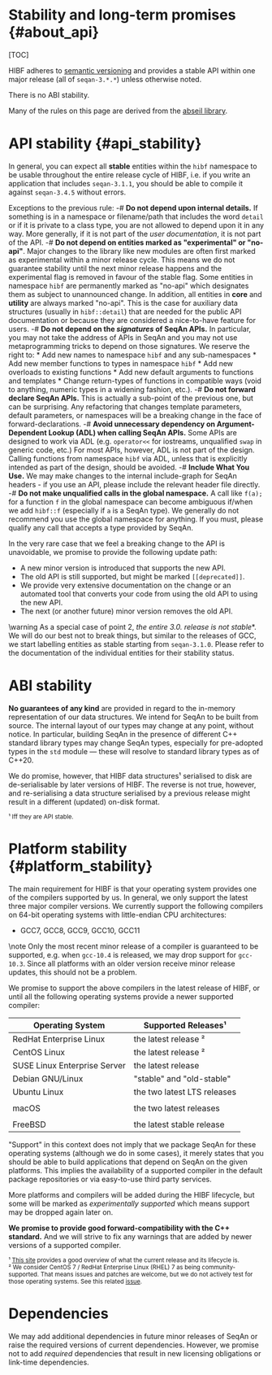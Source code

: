 # Stability and long-term promises {#about_api}

[TOC]

HIBF adheres to [semantic versioning](https://semver.org) and provides a stable API within
one major release (all of `seqan-3.*.*`) unless otherwise noted.

There is no ABI stability.

Many of the rules on this page are derived from the [abseil library](https://abseil.io/about/compatibility).

# API stability {#api_stability}

In general, you can expect all **stable** entities within the `hibf` namespace to be usable throughout the entire
release cycle of HIBF, i.e. if you write an application that includes `seqan-3.1.1`, you should be able
to compile it against `seqan-3.4.5` without errors.

Exceptions to the previous rule:
  -# **Do not depend upon internal details.** If something is in a namespace or filename/path that includes the word
     `detail` or if it is private to a class type, you are not allowed to depend upon it in any way. More generally,
     if it is not part of the *user documentation*, it is not part of the API.
  -# **Do not depend on entities marked as "experimental" or "no-api"**. Major changes to the library like new modules
     are often first marked as experimental within a minor release cycle. This means we do not guarantee
     stability until the next minor release happens and the experimental flag is removed in favour of the stable flag.
     Some entities in namespace `hibf` are permanently marked as "no-api" which designates them as subject to
     unannounced change. In addition, all entities in **core** and **utility** are always marked "no-api". This is the
     case for auxiliary data structures (usually in `hibf::detail`) that are needed for the public API documentation
     or because they are considered a nice-to-have feature for users.
  -# **Do not depend on the *signatures* of SeqAn APIs.** In particular, you may not take the address of APIs in SeqAn
     and you may not use metaprogramming tricks to depend on those signatures. We reserve the right to:
     * Add new names to namespace `hibf` and any sub-namespaces
     * Add new member functions to types in namespace `hibf`
     * Add new overloads to existing functions
     * Add new default arguments to functions and templates
     * Change return-types of functions in compatible ways (void to anything, numeric types in a widening fashion, etc.).
  -# **Do not forward declare SeqAn APIs.** This is actually a sub-point of the previous one, but can be
     surprising. Any refactoring that changes template parameters, default parameters, or namespaces will be a breaking
     change in the face of forward-declarations.
  -# **Avoid unnecessary dependency on Argument-Dependent Lookup (ADL) when calling SeqAn APIs.** Some APIs are designed
     to work via ADL (e.g. `operator<<` for iostreams, unqualified `swap` in generic code, etc.) For most APIs, however,
     ADL is not part of the design. Calling functions from namespace `hibf` via ADL, unless that is explicitly
     intended as part of the design, should be avoided.
  -# **Include What You Use.** We may make changes to the internal include-graph for SeqAn headers - if you use an
     API, please include the relevant header file directly.
  -# **Do not make unqualified calls in the global namespace.** A call like `f(a);` for a function `f` in the global
     namespace can become ambiguous if/when we add `hibf::f` (especially if `a` is a SeqAn type). We generally do
     not recommend you use the global namespace for anything. If you must, please qualify any call that accepts a type
     provided by SeqAn.

In the very rare case that we feel a breaking change to the API is unavoidable, we promise to provide the following
update path:
  * A new minor version is introduced that supports the new API.
  * The old API is still supported, but might be marked `[[deprecated]]`.
  * We provide very extensive documentation on the change or an automated tool that converts your code from using the
    old API to using the new API.
  * The next (or another future) minor version removes the old API.

\warning
As a special case of point 2, **the entire 3.0.* release is not stable**.
We will do our best not to break things, but similar to the releases of GCC, we start labelling entities as stable
starting from `seqan-3.1.0`. Please refer to the documentation of the individual entities for their stability status.

# ABI stability

**No guarantees of any kind** are provided in regard to the in-memory representation of our data structures.
We intend for SeqAn to be built from source. The internal layout of our types may change at any point, without notice.
In particular, building SeqAn in the presence of different C++ standard library types may change SeqAn types,
especially for pre-adopted types in the `std` module — these will resolve to standard library types as of C++20.

We do promise, however, that HIBF data structures¹ serialised to disk are de-serialisable by later versions of HIBF.
The reverse is not true, however, and re-serialising a data structure serialised by a previous release might result in
a different (updated) on-disk format.

<small>¹ Iff they are API stable.</small>

# Platform stability {#platform_stability}

The main requirement for HIBF is that your operating system provides one of the compilers supported by us.
In general, we only support the latest three major compiler versions.
We currently support the following compilers on 64-bit operating systems with little-endian CPU architectures:
  * GCC7, GCC8, GCC9, GCC10, GCC11

\note Only the most recent minor release of a compiler is guaranteed to be supported, e.g. when `gcc-10.4` is released,
we may drop support for `gcc-10.3`. Since all platforms with an older version receive minor release updates,
this should not be a problem.

We promise to support the above compilers in the latest release of HIBF, or until all the following
operating systems provide a newer supported compiler:

| Operating System             | Supported Releases¹                    |
|------------------------------|----------------------------------------|
| RedHat Enterprise Linux      | the latest release ²                   |
| CentOS Linux                 | the latest release ²                   |
| SUSE Linux Enterprise Server | the latest release                     |
| Debian GNU/Linux             | "stable" and "old-stable"              |
| Ubuntu Linux                 | the two latest LTS releases            |
|                              |                                        |
| macOS                        | the two latest releases                |
|                              |                                        |
| FreeBSD                      | the latest stable release              |

"Support" in this context does not imply that we package SeqAn for these operating systems (although we do in some
cases), it merely states that you should be able to build applications that depend on SeqAn on the given platforms.
This implies the availability of a supported compiler in the default package repositories or via easy-to-use
third party services.

More platforms and compilers will be added during the HIBF lifecycle, but some will be marked as
*experimentally supported* which means support may be dropped again later on.

**We promise to provide good forward-compatibility with the C++ standard.** And we will strive to fix any warnings that
are added by newer versions of a supported compiler.

<small>¹ [This site](https://linuxlifecycle.com) provides a good overview of what the current release and its
lifecycle is.</small><br>
<small>² We consider CentOS 7 / RedHat Enterprise Linux (RHEL) 7 as being community-supported. That means issues and
patches are welcome, but we do not actively test for those operating systems. See this related
[issue](https://github.com/seqan/Hierarchical_Interleaved_Bloomfilter/issues/2244).</small>

# Dependencies

We may add additional dependencies in future minor releases of SeqAn or raise the required versions of current
dependencies.
However, we promise not to add *required* dependencies that result in new licensing obligations or link-time
dependencies.
